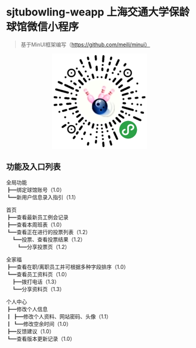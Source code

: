 # sjtubowling-weapp 上海交通大学保龄球馆微信小程序

> 基于MinUI框架编写（https://github.com/meili/minui）

<p align="center">
  <img src="https://github.com/dengnianchen/sjtubowling-weapp/blob/master/小程序二维码.jpg?raw=true"/>
</p>

## 功能及入口列表

全局功能  
┣━绑定球馆账号（1.0）  
┗━新用户信息录入指引（1.1）

首页  
┣━查看最新员工例会记录  
┣━查看本周班表（1.0）  
┗━查看正在进行的投票列表（1.2）  
　┗━投票、查看投票结果（1.2）  
　　┗━分享投票页（1.2）

全家福  
┣━查看在职/离职员工并可根据多种字段排序（1.0）  
┗━查看员工资料页（1.0）  
　┣━拨打电话（1.3）  
　┗━分享资料页（1.3）

个人中心  
┣━修改个人信息  
┃ ┣━修改个人资料、网站密码、头像（1.1）  
┃ ┗━修改空余时间（1.0）  
┣━反馈建议（1.0）  
┗━查看版本更新记录（1.0）
